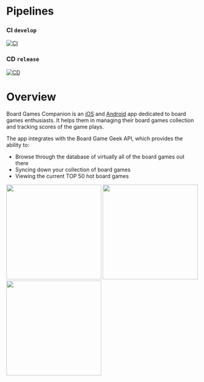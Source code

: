 # Pipelines

### CI `develop`
[![CI](https://progrunning.visualstudio.com/Board%20Games%20Companion/_build?definitionId=20&_a=summary)](https://progrunning.visualstudio.com/Board%20Games%20Companion/_apis/build/status/CI)

### CD  `release`
[![CD](https://progrunning.visualstudio.com/Board%20Games%20Companion/_build?definitionId=19&_a=summary)](https://progrunning.visualstudio.com/Board%20Games%20Companion/_apis/build/status/CD)

# Overview

Board Games Companion is an [iOS](https://apps.apple.com/us/app/board-games-companion/id1506458832?ls=1) and [Android](https://play.google.com/store/apps/details?id=com.progrunning.boardgamescompanion) app dedicated to board games enthusiasts. It helps them in managing their board games collection and tracking scores of the game plays.

The app integrates with the Board Game Geek API, which provides the ability to:

- Browse through the database of virtually all of the board games out there
- Syncing down your collection of board games
- Viewing the current TOP 50 hot board games

<p>
  <img src="https://progrunning.net/content/images/2020/05/BGC-Search-and-Hot-Games.jpg" width="250" />
  <img src="https://progrunning.net/content/images/2020/05/BGC-Board-Game-Details.jpg" width="250" /> 
  <img src="https://progrunning.net/content/images/2020/05/BGC-Collection.jpg" width="250" />
</p>
